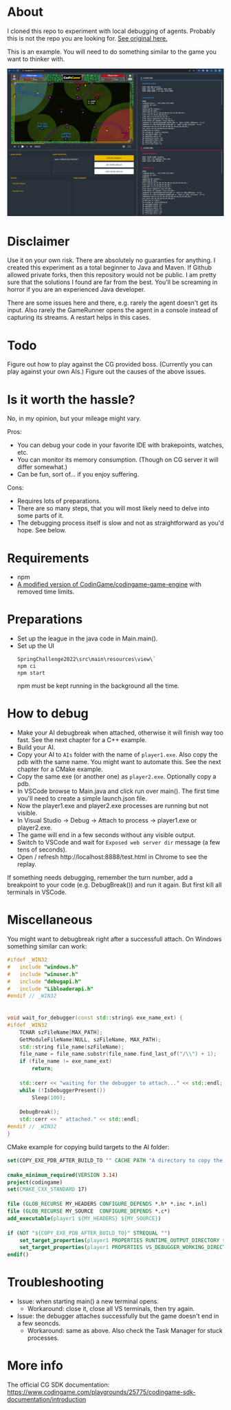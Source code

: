 # About
I cloned this repo to experiment with local debugging of agents. Probably this is not the repo you are looking for. [See original here.](https://github.com/CodinGame/SpringChallenge2022)

This is an example. You will need to do something similar to the game you want to thinker with.

![Screenshot of the Spider Attack (2022 spring challenge)](doc/local_game.png)

# Disclaimer
Use it on your own risk. There are absolutely no guaranties for anything. I created this experiment as a total beginner to Java and Maven. If Github allowed private forks, then this repository would not be public. I am pretty sure that the solutions I found are far from the best. You'll be screaming in horror if you are an experienced Java developer.

There are some issues here and there, e.g. rarely the agent doesn't get its input. Also rarely the GameRunner opens the agent in a console instead of capturing its streams. A restart helps in this cases.

# Todo
Figure out how to play against the CG provided boss. (Currently you can play against your own AIs.) Figure out the causes of the above issues.

# Is it worth the hassle?
No, in my opinion, but your mileage might vary.

Pros:
- You can debug your code in your favorite IDE with brakepoints, watches, etc.
- You can monitor its memory consumption. (Though on CG server it will differ somewhat.)
- Can be fun, sort of... if you enjoy suffering.

Cons:
- Requires lots of preparations.
- There are so many steps, that you will most likely need to delve into some parts of it.
- The debugging process itself is slow and not as straightforward as you'd hope. See below.

# Requirements
- npm
- [A modified version of CodinGame/codingame-game-engine](https://github.com/KhardanOne/codingame-game-engine) with removed time limits.

# Preparations
- Set up the league in the java code in Main.main().
- Set up the UI
    ```
    SpringChallenge2022\src\main\resources\view\`
    npm ci
    npm start
    ```
    npm must be kept running in the background all the time.

# How to debug
- Make your AI debugbreak when attached, otherwise it will finish way too fast. See the next chapter for a C++ example.
- Build your AI.
- Copy your AI to `AIs` folder with the name of `player1.exe`. Also copy the pdb with the same name. You might want to automate this. See the next chapter for a CMake example.
- Copy the same exe (or another one) as `player2.exe`. Optionally copy a pdb.
- In VSCode browse to Main.java and click run over main(). The first time you'll need to create a simple launch.json file.
- Now the player1.exe and player2.exe processes are running but not visible.
- In Visual Studio -> Debug -> Attach to process -> player1.exe or player2.exe.
- The game will end in a few seconds without any visible output.
- Switch to VSCode and wait for `Exposed web server dir` message (a few tens of seconds).
- Open / refresh http://localhost:8888/test.html in Chrome to see the replay.

If something needs debugging, remember the turn number, add a breakpoint to your code (e.g. DebugBreak()) and run it again. But first kill all terminals in VSCode.

# Miscellaneous
You might want to debugbreak right after a successfull attach. On Windows something similar can work:
```C++
#ifdef _WIN32
#	include "windows.h"
#	include "winuser.h"
#	include "debugapi.h"
#	include "Libloaderapi.h"
#endif // _WIN32


void wait_for_debugger(const std::string& exe_name_ext) {
#ifdef _WIN32
	TCHAR szFileName[MAX_PATH];
	GetModuleFileName(NULL, szFileName, MAX_PATH);
	std::string file_name(szFileName);
	file_name = file_name.substr(file_name.find_last_of("/\\") + 1);
	if (file_name != exe_name_ext)
		return;

	std::cerr << "waiting for the debugger to attach..." << std::endl;
	while (!IsDebuggerPresent())
		Sleep(100);

	DebugBreak();
	std::cerr << " attached." << std::endl;
#endif // _WIN32
}
```


CMake example for copying build targets to the AI folder:
```CMake
set(COPY_EXE_PDB_AFTER_BUILD_TO "" CACHE PATH "A directory to copy the exe and pdb files to after a successful build. Optional.")

cmake_minimum_required(VERSION 3.14)
project(codingame)
set(CMAKE_CXX_STANDARD 17)

file (GLOB_RECURSE MY_HEADERS CONFIGURE_DEPENDS *.h* *.inc *.inl)
file (GLOB_RECURSE MY_SOURCE  CONFIGURE_DEPENDS *.c*)
add_executable(player1 ${MY_HEADERS} ${MY_SOURCE})

if (NOT "${COPY_EXE_PDB_AFTER_BUILD_TO}" STREQUAL "")
	set_target_properties(player1 PROPERTIES RUNTIME_OUTPUT_DIRECTORY ${COPY_EXE_PDB_AFTER_BUILD_TO}$<0:>)
	set_target_properties(player1 PROPERTIES VS_DEBUGGER_WORKING_DIRECTORY "${COPY_EXE_PDB_AFTER_BUILD_TO}")
endif()
```

# Troubleshooting
- Issue: when starting main() a new terminal opens.
    - Workaround: close it, close all VS terminals, then try again.
- Issue: the debugger attaches successfully but the game doesn't end in a few seoncds.
    - Workaround: same as above. Also check the Task Manager for stuck processes.

# More info
The official CG SDK documentation: https://www.codingame.com/playgrounds/25775/codingame-sdk-documentation/introduction
